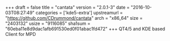 +++
draft = false
title = "cantata"
version = "2.0.1-3"
date = "2016-10-03T08:27:49"
categories = ['kde5-extra']
upstreamurl = "https://github.com/CDrummond/cantata"
arch = "x86_64"
size = "2403132"
usize = "9116085"
sha1sum = "60eba11e8d9dac1afb691530ed0f01abac1fd472"
+++
QT4/5 and KDE based Client for MPD